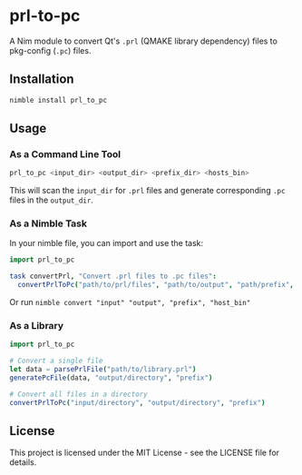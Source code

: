 # prl-to-pc

A Nim module to convert Qt's `.prl` (QMAKE library dependency) files to pkg-config (`.pc`) files.

## Installation

```bash
nimble install prl_to_pc
```

## Usage

### As a Command Line Tool

```bash
prl_to_pc <input_dir> <output_dir> <prefix_dir> <hosts_bin>
```

This will scan the `input_dir` for `.prl` files and generate corresponding `.pc` files in the `output_dir`.

### As a Nimble Task

In your nimble file, you can import and use the task:

```nim
import prl_to_pc

task convertPrl, "Convert .prl files to .pc files":
  convertPrlToPc("path/to/prl/files", "path/to/output", "path/prefix", "path/to/hosts/bin")
```

Or run `nimble convert "input" "output", "prefix", "host_bin"`

### As a Library

```nim
import prl_to_pc

# Convert a single file
let data = parsePrlFile("path/to/library.prl")
generatePcFile(data, "output/directory", "prefix")

# Convert all files in a directory
convertPrlToPc("input/directory", "output/directory", "prefix")
```

## License

This project is licensed under the MIT License - see the LICENSE file for details. 